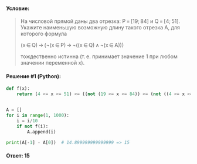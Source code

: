 #### Условие:

> На числовой прямой даны два отрезка: P = [19; 84] и Q = [4; 51]. Укажите наименьшую возможную длину такого отрезка A, для которого формула
>
> (x ∈ Q) → (¬(x ∈ P) → ¬((x ∈ Q) ∧ ¬(x ∈ A)))
> 
> тождественно истинна (т. е. принимает значение 1 при любом значении переменной х).

#### Решение #1 (Python):
```python
def f(x):
    return (4 <= x <= 51) <= ((not (19 <= x <= 84)) <= (not ((4 <= x <= 51) and (not (x in A)))))


A = []
for i in range(1, 1000):
    i = i/10
    if not f(i):
        A.append(i)

print(A[-1] - A[0])  # 14.899999999999999 => 15
```

#### Ответ: 15
